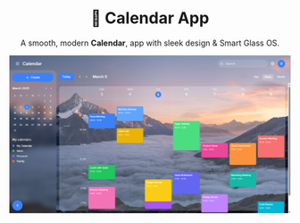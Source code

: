 <h1 align="center"><b>📅 Calendar App</b></h1>

<p align="center">
A smooth, modern <b>Calendar</b>, app with sleek design & Smart Glass OS.
</p>

![Calendar Image](/Calendar.png)
